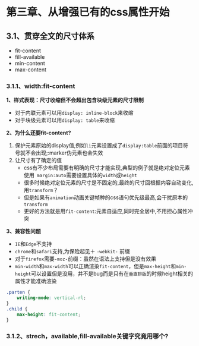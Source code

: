 # 第三章、从增强已有的css属性开始

## 3.1、贯穿全文的尺寸体系
- fit-content
- fill-available
- min-content
- max-content
### 3.1.1、width:fit-content
**1、样式表现：尺寸收缩但不会超出包含块级元素的尺寸限制**
- 对于内联元素可以用`display: inline-block`来收缩
- 对于块级元素可以用`display: table`来收缩

**2、为什么还要fit-content?**
1. 保护元素原始的display值,例如`li`元素设置成了`display:table`前面的项目符号就不会出现;:marker伪元素也会失效
2. 让尺寸有了确定的值
    - css有不少布局需要有明确的尺寸才能实现,典型的例子就是绝对定位元素使用` margin:auto`需要设置具体的`width`或`height`
    - 很多时候绝对定位元素的尺寸是不固定的,最终的尺寸回根据内容自动变化,用`transform`？
    - 但是如果有`animation`动画关键帧种的css语句优先级最高,会干扰原本的`transform`
    - 更好的方法就是用`fit-content`:元素自适应,同时完全居中,不用担心属性冲突

**3、兼容性问题**
- `IE`和`Edge`不支持
- `chrome`和`safari`支持,为保险起见＋ `-webkit-` 前缀
- 对于`firefox`需要`-moz-`前缀：虽然在语法上支持但是没有效果
- `min-width`和`max-width`可以正确渲染`fit-content`，但是`max-height`和`min-height`可以设置但是没用，并不是bug而是只有在`垂直排版`的时候height相关的属性才能准确渲染
```css
.parten {
    writing-mode: vertical-rl;
}
.child {
    max-height: fit-content;
}
```

### 3.1.2、strech，available,fill-available关键字究竟用哪个?
